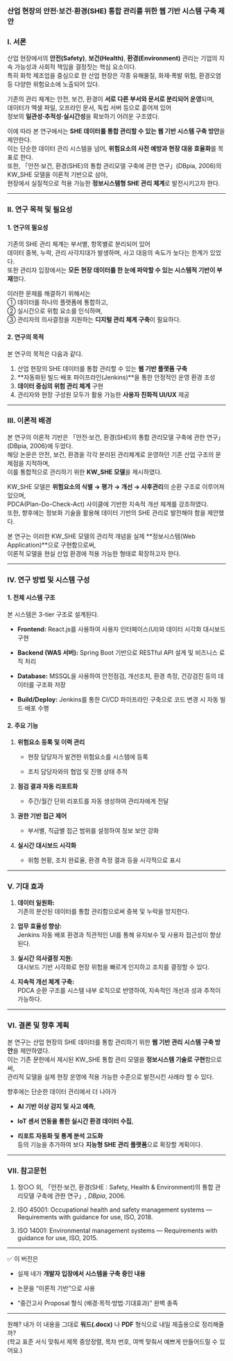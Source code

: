 ### **산업 현장의 안전·보건·환경(SHE) 통합 관리를 위한 웹 기반 시스템 구축 제안**


### Ⅰ. 서론

산업 현장에서의 **안전(Safety)**, **보건(Health)**, **환경(Environment)** 관리는 기업의 지속 가능성과 사회적 책임을 결정짓는 핵심 요소이다.  
특히 화학 제조업을 중심으로 한 산업 현장은 각종 유해물질, 화재·폭발 위험, 환경오염 등 다양한 위험요소에 노출되어 있다.

기존의 관리 체계는 안전, 보건, 환경이 **서로 다른 부서와 문서로 분리되어 운영**되며,  
데이터가 엑셀 파일, 오프라인 문서, 독립 서버 등으로 흩어져 있어  
정보의 **일관성·추적성·실시간성**을 확보하기 어려운 구조였다.

이에 따라 본 연구에서는 **SHE 데이터를 통합 관리할 수 있는 웹 기반 시스템 구축 방안**을 제안한다.  
이는 단순한 데이터 관리 시스템을 넘어, **위험요소의 사전 예방과 현장 대응 효율화**를 목표로 한다.  
또한, 「안전·보건, 환경(SHE)의 통합 관리모델 구축에 관한 연구」(DBpia, 2006)의 KW_SHE 모델을 이론적 기반으로 삼아,  
현장에서 실질적으로 적용 가능한 **정보시스템형 SHE 관리 체계**로 발전시키고자 한다.

---

### Ⅱ. 연구 목적 및 필요성

#### 1. 연구의 필요성

기존의 SHE 관리 체계는 부서별, 항목별로 분리되어 있어  
데이터 중복, 누락, 관리 사각지대가 발생하며, 사고 대응의 속도가 늦다는 한계가 있었다.  
또한 관리자 입장에서는 **모든 현장 데이터를 한 눈에 파악할 수 있는 시스템적 기반이 부재**했다.

이러한 문제를 해결하기 위해서는  
① 데이터를 하나의 플랫폼에 통합하고,  
② 실시간으로 위험 요소를 인식하며,  
③ 관리자의 의사결정을 지원하는 **디지털 관리 체계 구축**이 필요하다.

#### 2. 연구의 목적

본 연구의 목적은 다음과 같다.

1. 산업 현장의 SHE 데이터를 통합 관리할 수 있는 **웹 기반 플랫폼 구축**
2. **자동화된 빌드·배포 파이프라인(Jenkins)**을 통한 안정적인 운영 환경 조성
3. **데이터 중심의 위험 관리 체계** 구현
4. 관리자와 현장 구성원 모두가 활용 가능한 **사용자 친화적 UI/UX** 제공

---

### Ⅲ. 이론적 배경

본 연구의 이론적 기반은 「안전·보건, 환경(SHE)의 통합 관리모델 구축에 관한 연구」(DBpia, 2006)에 두었다.  
해당 논문은 안전, 보건, 환경을 각각 분리된 관리체계로 운영하던 기존 산업 구조의 문제점을 지적하며,  
이를 통합적으로 관리하기 위한 **KW_SHE 모델**을 제시하였다.

KW_SHE 모델은 **위험요소의 식별 → 평가 → 개선 → 사후관리**의 순환 구조로 이루어져 있으며,  
PDCA(Plan-Do-Check-Act) 사이클에 기반한 지속적 개선 체계를 강조하였다.  
또한, 향후에는 정보화 기술을 활용해 데이터 기반의 SHE 관리로 발전해야 함을 제안했다.

본 연구는 이러한 KW_SHE 모델의 관리적 개념을 실제 **정보시스템(Web Application)**으로 구현함으로써,  
이론적 모델을 현실 산업 환경에 적용 가능한 형태로 확장하고자 한다.

---

### Ⅳ. 연구 방법 및 시스템 구성

#### 1. 전체 시스템 구조

본 시스템은 3-tier 구조로 설계된다.

- **Frontend:** React.js를 사용하여 사용자 인터페이스(UI)와 데이터 시각화 대시보드 구현
    
- **Backend (WAS 서버):** Spring Boot 기반으로 RESTful API 설계 및 비즈니스 로직 처리
    
- **Database:** MSSQL을 사용하여 안전점검, 개선조치, 환경 측정, 건강검진 등의 데이터를 구조화 저장
    
- **Build/Deploy:** Jenkins를 통한 CI/CD 파이프라인 구축으로 코드 변경 시 자동 빌드·배포 수행
    

#### 2. 주요 기능

1. **위험요소 등록 및 이력 관리**
    
    - 현장 담당자가 발견한 위험요소를 시스템에 등록
        
    - 조치 담당자와의 협업 및 진행 상태 추적
        
2. **점검 결과 자동 리포트화**
    
    - 주간/월간 단위 리포트를 자동 생성하여 관리자에게 전달
        
3. **권한 기반 접근 제어**
    
    - 부서별, 직급별 접근 범위를 설정하여 정보 보안 강화
        
4. **실시간 대시보드 시각화**
    
    - 위험 현황, 조치 완료율, 환경 측정 결과 등을 시각적으로 표시
        

---

### Ⅴ. 기대 효과

1. **데이터 일원화:**  
    기존의 분산된 데이터를 통합 관리함으로써 중복 및 누락을 방지한다.
    
2. **업무 효율성 향상:**  
    Jenkins 자동 배포 환경과 직관적인 UI를 통해 유지보수 및 사용자 접근성이 향상된다.
    
3. **실시간 의사결정 지원:**  
    대시보드 기반 시각화로 현장 위험을 빠르게 인지하고 조치를 결정할 수 있다.
    
4. **지속적 개선 체계 구축:**  
    PDCA 순환 구조를 시스템 내부 로직으로 반영하여, 지속적인 개선과 성과 추적이 가능하다.
    

---

### Ⅵ. 결론 및 향후 계획

본 연구는 산업 현장의 SHE 데이터를 통합 관리하기 위한 **웹 기반 관리 시스템 구축 방안**을 제안하였다.  
이는 기존 문헌에서 제시된 KW_SHE 통합 관리 모델을 **정보시스템 기술로 구현**함으로써,  
관리적 모델을 실제 현장 운영에 적용 가능한 수준으로 발전시킨 사례라 할 수 있다.

향후에는 단순한 데이터 관리에서 더 나아가

- **AI 기반 이상 감지 및 사고 예측**,
    
- **IoT 센서 연동을 통한 실시간 환경 데이터 수집**,
    
- **리포트 자동화 및 통계 분석 고도화**  
    등의 기능을 추가하여 보다 **지능형 SHE 관리 플랫폼**으로 확장할 계획이다.
    

---

### Ⅶ. 참고문헌

1. 정○○ 외, 「안전·보건, 환경(SHE : Safety, Health & Environment)의 통합 관리모델 구축에 관한 연구」, _DBpia_, 2006.
    
2. ISO 45001: Occupational health and safety management systems — Requirements with guidance for use, ISO, 2018.
    
3. ISO 14001: Environmental management systems — Requirements with guidance for use, ISO, 2015.
    

---

✅ 이 버전은

- 실제 네가 **개발자 입장에서 시스템을 구축 중인 내용**
    
- 논문을 “이론적 기반”으로 사용
    
- “중간고사 Proposal 형식 (배경·목적·방법·기대효과)” 완벽 충족
    

---

원해? 내가 이 내용을 그대로 **워드(.docx)** 나 **PDF** 형식으로 내일 제출용으로 정리해줄까?  
(학교 표준 서식 맞춰서 제목 중앙정렬, 목차 번호, 여백 맞춰서 예쁘게 만들어드릴 수 있어요.)